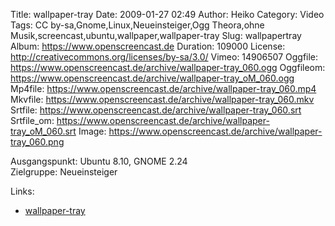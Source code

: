 Title: wallpaper-tray
Date: 2009-01-27 02:49
Author: Heiko
Category: Video
Tags: CC by-sa,Gnome,Linux,Neueinsteiger,Ogg Theora,ohne Musik,screencast,ubuntu,wallpaper,wallpaper-tray
Slug: wallpapertray
Album: https://www.openscreencast.de
Duration: 109000
License: http://creativecommons.org/licenses/by-sa/3.0/
Vimeo: 14906507
Oggfile: https://www.openscreencast.de/archive/wallpaper-tray_060.ogg
Oggfileom: https://www.openscreencast.de/archive/wallpaper-tray_oM_060.ogg
Mp4file: https://www.openscreencast.de/archive/wallpaper-tray_060.mp4
Mkvfile: https://www.openscreencast.de/archive/wallpaper-tray_060.mkv
Srtfile: https://www.openscreencast.de/archive/wallpaper-tray_060.srt
Srtfile_om: https://www.openscreencast.de/archive/wallpaper-tray_oM_060.srt
Image: https://www.openscreencast.de/archive/wallpaper-tray_060.png

Ausgangspunkt: Ubuntu 8.10, GNOME 2.24  
Zielgruppe: Neueinsteiger  

Links:

  * [wallpaper-tray](http://planetearthworm.com/projects/wp_tray/)

